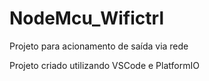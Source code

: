# NodeMcu_Wifictrl
Projeto para acionamento de saída via rede

Projeto criado utilizando VSCode e PlatformIO
